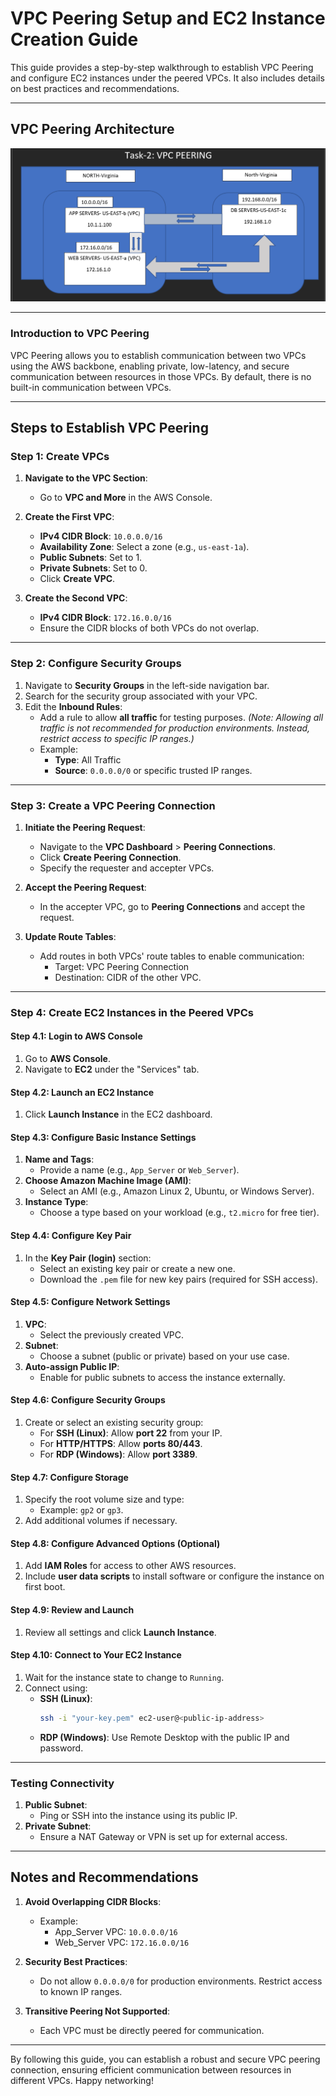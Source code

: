 # VPC Peering Setup and EC2 Instance Creation Guide

This guide provides a step-by-step walkthrough to establish VPC Peering and configure EC2 instances under the peered VPCs. It also includes details on best practices and recommendations.

---

## VPC Peering Architecture

![VPC Peering](https://github.com/AbhishekPattnayak23/Aws-Tasks/blob/main/Assets/vpc_peering.png)

---

### Introduction to VPC Peering

VPC Peering allows you to establish communication between two VPCs using the AWS backbone, enabling private, low-latency, and secure communication between resources in those VPCs. By default, there is no built-in communication between VPCs.

---

## Steps to Establish VPC Peering

### **Step 1: Create VPCs**

1. **Navigate to the VPC Section**:
   - Go to **VPC and More** in the AWS Console.

2. **Create the First VPC**:
   - **IPv4 CIDR Block**: `10.0.0.0/16`
   - **Availability Zone**: Select a zone (e.g., `us-east-1a`).
   - **Public Subnets**: Set to 1.
   - **Private Subnets**: Set to 0.
   - Click **Create VPC**.

3. **Create the Second VPC**:
   - **IPv4 CIDR Block**: `172.16.0.0/16`
   - Ensure the CIDR blocks of both VPCs do not overlap.

---

### **Step 2: Configure Security Groups**

1. Navigate to **Security Groups** in the left-side navigation bar.
2. Search for the security group associated with your VPC.
3. Edit the **Inbound Rules**:
   - Add a rule to allow **all traffic** for testing purposes. *(Note: Allowing all traffic is not recommended for production environments. Instead, restrict access to specific IP ranges.)*
   - Example:
     - **Type**: All Traffic
     - **Source**: `0.0.0.0/0` or specific trusted IP ranges.

---

### **Step 3: Create a VPC Peering Connection**

1. **Initiate the Peering Request**:
   - Navigate to the **VPC Dashboard** > **Peering Connections**.
   - Click **Create Peering Connection**.
   - Specify the requester and accepter VPCs.

2. **Accept the Peering Request**:
   - In the accepter VPC, go to **Peering Connections** and accept the request.

3. **Update Route Tables**:
   - Add routes in both VPCs' route tables to enable communication:
     - Target: VPC Peering Connection
     - Destination: CIDR of the other VPC.

---

### **Step 4: Create EC2 Instances in the Peered VPCs**

#### **Step 4.1: Login to AWS Console**
1. Go to **AWS Console**.
2. Navigate to **EC2** under the "Services" tab.

#### **Step 4.2: Launch an EC2 Instance**
1. Click **Launch Instance** in the EC2 dashboard.

#### **Step 4.3: Configure Basic Instance Settings**
1. **Name and Tags**:
   - Provide a name (e.g., `App_Server` or `Web_Server`).
2. **Choose Amazon Machine Image (AMI)**:
   - Select an AMI (e.g., Amazon Linux 2, Ubuntu, or Windows Server).
3. **Instance Type**:
   - Choose a type based on your workload (e.g., `t2.micro` for free tier).

#### **Step 4.4: Configure Key Pair**
1. In the **Key Pair (login)** section:
   - Select an existing key pair or create a new one.
   - Download the `.pem` file for new key pairs (required for SSH access).

#### **Step 4.5: Configure Network Settings**
1. **VPC**:
   - Select the previously created VPC.
2. **Subnet**:
   - Choose a subnet (public or private) based on your use case.
3. **Auto-assign Public IP**:
   - Enable for public subnets to access the instance externally.

#### **Step 4.6: Configure Security Groups**
1. Create or select an existing security group:
   - For **SSH (Linux)**: Allow **port 22** from your IP.
   - For **HTTP/HTTPS**: Allow **ports 80/443**.
   - For **RDP (Windows)**: Allow **port 3389**.

#### **Step 4.7: Configure Storage**
1. Specify the root volume size and type:
   - Example: `gp2` or `gp3`.
2. Add additional volumes if necessary.

#### **Step 4.8: Configure Advanced Options (Optional)**
1. Add **IAM Roles** for access to other AWS resources.
2. Include **user data scripts** to install software or configure the instance on first boot.

#### **Step 4.9: Review and Launch**
1. Review all settings and click **Launch Instance**.

#### **Step 4.10: Connect to Your EC2 Instance**
1. Wait for the instance state to change to `Running`.
2. Connect using:
   - **SSH (Linux)**:
     ```bash
     ssh -i "your-key.pem" ec2-user@<public-ip-address>
     ```
   - **RDP (Windows)**: Use Remote Desktop with the public IP and password.

---

### Testing Connectivity

1. **Public Subnet**:
   - Ping or SSH into the instance using its public IP.
2. **Private Subnet**:
   - Ensure a NAT Gateway or VPN is set up for external access.

---

## Notes and Recommendations

1. **Avoid Overlapping CIDR Blocks**:
   - Example:
     - App_Server VPC: `10.0.0.0/16`
     - Web_Server VPC: `172.16.0.0/16`

2. **Security Best Practices**:
   - Do not allow `0.0.0.0/0` for production environments. Restrict access to known IP ranges.

3. **Transitive Peering Not Supported**:
   - Each VPC must be directly peered for communication.

---

By following this guide, you can establish a robust and secure VPC peering connection, ensuring efficient communication between resources in different VPCs. Happy networking!


